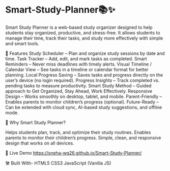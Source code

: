 # Smart-Study-Planner📚✨
Smart Study Planner is a web-based study organizer designed to help students stay organized, productive, and stress-free. It allows students to manage their time, track their tasks, and study more effectively with simple and smart tools.

🔑 Features
Study Scheduler – Plan and organize study sessions by date and time.
Task Tracker – Add, edit, and mark tasks as completed.
Smart Reminders – Never miss deadlines with timely alerts.
Visual Timeline / Calendar View – See tasks in a timeline or calendar format for better planning.
Local Progress Saving – Saves tasks and progress directly on the user’s device (no login required).
Progress Insights – Track completed vs. pending tasks to measure productivity.
Smart Study Method – Guided approach to Get Organized, Stay Ahead, Work Effectively.
Responsive Design – Works smoothly on desktop, tablet, and mobile.
Parent-Friendly – Enables parents to monitor children’s progress (optional).
Future-Ready – Can be extended with cloud sync, AI-based study suggestions, and offline mode.

🎯 Why Smart Study Planner?

Helps students plan, track, and optimize their study routines.
Enables parents to monitor their children’s progress.
Simple, clean, and responsive design that works on all devices.

🚀 Live Demo
https://sneha-wq26.github.io/Smart-Study-Planner/

🛠️ Built With-
HTML5
CSS3
JavaScript (Vanilla JS)
